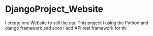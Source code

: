# DjangoProject_Website
I create one Website to sell the car. This project i using the Python and django framework and soon i add API rest framework for thí
